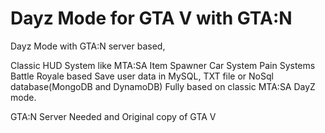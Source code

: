 # Dayz Mode for GTA V with GTA:N

Dayz Mode with GTA:N server based,

Classic HUD System like MTA:SA
Item Spawner
Car System
Pain Systems
Battle Royale based
Save user data in MySQL, TXT file or NoSql database(MongoDB and DynamoDB)
Fully based on classic MTA:SA DayZ mode.

GTA:N Server Needed and Original copy of GTA V
